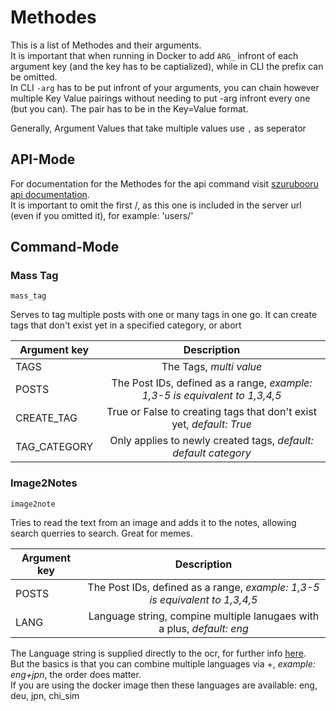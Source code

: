 # Methodes
This is a list of Methodes and their arguments.  
It is important that when running in Docker to add `ARG_` infront of each argument key (and the key has to be captialized), while in CLI the prefix can be omitted.  
In CLI `-arg` has to be put infront of your arguments, you can chain however multiple Key Value pairings without needing to put -arg infront every one (but you can). The pair has to be in the Key=Value format.  
  
Generally, Argument Values that take multiple values use `,` as seperator  
  
## API-Mode
For documentation for the Methodes for the api command visit [szurubooru api documentation](https://github.com/rr-/szurubooru/blob/master/doc/API.md).  
It is important to omit the first /, as this one is included in the server url (even if you omitted it), for example: 'users/'  
  
## Command-Mode
### Mass Tag
  
`mass_tag`  
  
Serves to tag multiple posts with one or many tags in one go. It can create tags that don't exist yet in a specified category, or abort  
  
| Argument key | Description                                                                  |
| -------------|:----------------------------------------------------------------------------:|
| TAGS         | The Tags, *multi value*                                                      |
| POSTS        | The Post IDs, defined as a range, *example: 1,3-5 is equivalent to 1,3,4,5*  |
| CREATE_TAG   | True or False to creating tags that don't exist yet, *default: True*         |
| TAG_CATEGORY | Only applies to newly created tags, *default: default category*              |
  
### Image2Notes
  
`image2note`  
  
Tries to read the text from an image and adds it to the notes, allowing search querries to search. Great for memes.  
  
| Argument key | Description                                                                  |
| -------------|:----------------------------------------------------------------------------:|
| POSTS        | The Post IDs, defined as a range, *example: 1,3-5 is equivalent to 1,3,4,5*  |
| LANG         | Language string, compine multiple lanugaes with a plus, *default: eng*       |
  
The Language string is supplied directly to the ocr, for further info [here](https://tesseract-ocr.github.io/tessdoc/Command-Line-Usage.html).  
But the basics is that you can combine multiple languages via +, *example: eng+jpn*, the order does matter.  
If you are using the docker image then these languages are available: eng, deu, jpn, chi_sim  